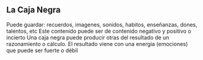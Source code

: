 ## La Caja Negra

Puede guardar: recuerdos, imagenes, sonidos, habitos, enseñanzas, dones, talentos, etc
Este contenido puede ser de contenido negativo y positivo o incierto
Una caja negra puede producir otras del resultado de un razonamiento o cálculo.
El resultado viene con una energia (emociones) que puede ser fuerte o débil 